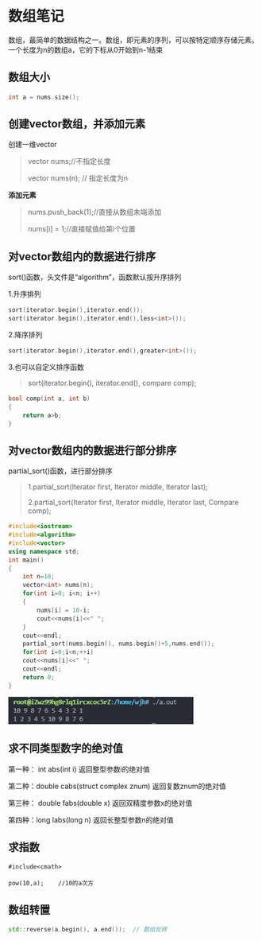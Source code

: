 # 数组笔记

数组，最简单的数据结构之一。数组，即元素的序列，可以按特定顺序存储元素。一个长度为n的数组a，它的下标从0开始到n-1结束

## 数组大小

```c++
int a = nums.size();
```

## 创建vector数组，并添加元素

创建一维vector

> vector<int> nums;//不指定长度
>
> vector<int> nums(n); // 指定长度为n 

 **添加元素** 

> nums.push_back(1);//直接从数组末端添加
>
> nums[i] = 1;//直接赋值给第i个位置

## 对vector数组内的数据进行排序

sort()函数，头文件是“algorithm”，函数默认按升序排列

1.升序排列

```c++
sort(iterator.begin(),iterator.end());
sort(iterator.begin(),iterator.end(),less<int>());
```

2.降序排列

```c++
sort(iterator.begin(),iterator.end(),greater<int>());
```

3.也可以自定义排序函数

> sort(iterator.begin(), iterator.end(), compare comp);

```c++
bool comp(int a, int b)
{
	return a>b;
}
```

## 对vector数组内的数据进行部分排序

partial_sort()函数，进行部分排序

> 1.partial_sort(Iterator first, Iterator middle, Iterator last);
>
> 2.partial_sort(Iterator first, Iterator middle, Iterator last, Compare comp);

```c++
#include<iostream>
#include<algorithm>
#include<vector>
using namespace std;
int main()
{
    int n=10;
    vector<int> nums(n);
    for(int i=0; i<n; i++)
    {
        nums[i] = 10-i;
        cout<<nums[i]<<" ";
    }
    cout<<endl;
    partial_sort(nums.begin(), nums.begin()+5,nums.end());
    for(int i=0;i<n;++i)
    cout<<nums[i]<<" ";
    cout<<endl;
    return 0;
}
```

![63e631258c36a00d84af7a1aa1295cf](img/63e631258c36a00d84af7a1aa1295cf.png)

## 求不同类型数字的绝对值

第一种： int abs(int i) 返回整型参数i的绝对值

第二种：double cabs(struct complex znum) 返回复数znum的绝对值

第三种： double fabs(double x) 返回双精度参数x的绝对值

第四种：long labs(long n) 返回长整型参数n的绝对值

## 求指数

```
#include<cmath>

pow(10,a);    //10的a次方
```

## 数组转置

```cpp
std::reverse(a.begin(), a.end());  // 数组反转
```

